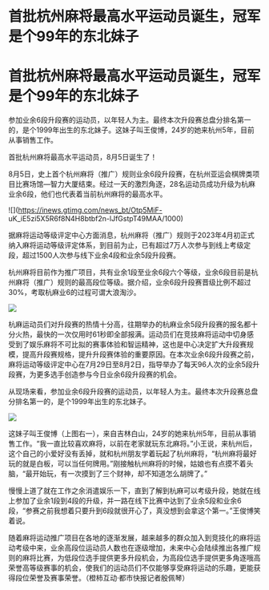 # 首批杭州麻将最高水平运动员诞生，冠军是个99年的东北妹子

# 首批杭州麻将最高水平运动员诞生，冠军是个99年的东北妹子

参加业余6段升段赛的运动员，以年轻人为主。最终本次升段赛总盘分排名第一的，是个1999年出生的东北妹子。这妹子叫王俊博，24岁的她来杭州5年，目前从事销售工作。

首批杭州麻将最高水平运动员，8月5日诞生了！

8月5日，史上首个杭州麻将（推广）规则业余6段升段赛，在杭州亚运会棋牌类项目比赛场馆—智力大厦结束。经过一天的激烈角逐，28名运动员成功升级为杭麻业余6段，他们也代表着当前杭州麻将的最高水平。

![](https://inews.gtimg.com/news_bt/Otp5MiF-
uK_iE5zi5X5R6f8N4H8btbf2n-lJfGstpT49MAA/1000)

据麻将运动等级评定中心方面消息，杭州麻将（推广）规则于2023年4月初正式纳入麻将运动等级评定体系，到目前为止，已有超过7万人次参与到线上考级定段，超过1500人次参与线下业余4段和业余5段升段赛。

杭州麻将目前作为推广项目，共有业余1段至业余6段六个等级，业余6段目前是杭州麻将（推广）规则的最高段位等级。据介绍，业余6段升段赛晋级比例不超过30%，考取杭麻业6的过程可谓大浪淘沙。

![](https://inews.gtimg.com/news_bt/O7oXuT4oLJ-6FvZ7ukUq_yuUMAJsgY12Fhpgo4moLzbQMAA/1000)

杭麻运动员们对升段赛的热情十分高，往期举办的杭麻业余5段升段赛的报名都十分火热，最快的一次仅用时61秒即全部报满。运动员们在竞技麻将运动中切身感受到了娱乐麻将不可比拟的赛事体验和智运精神，这也是中心决定扩大升段赛规模，提高升段赛规格，提升升段赛体验的重要原因。在本次业余6段升段赛之前，麻将运动等级评定中心在7月29日至8月2日，指导举办了每天96人次的业余5段升段赛，为更多选手创造参与今日业余6段升段赛的机会。

从现场来看，参加业余6段升段赛的运动员，以年轻人为主。最终本次升段赛总盘分排名第一的，是个1999年出生的东北妹子。

![](https://inews.gtimg.com/news_bt/OArgGJ2w8d25-C5YErNovt12xcGgC7scp3yCz2VrVpKskAA/1000)

这妹子叫王俊博（上图右一），来自吉林白山，24岁的她来杭州5年，目前从事销售工作。“我一直比较喜欢麻将，以前在老家就玩东北麻将。”小王说，来杭州后，这个自己的小爱好没有丢掉，就和杭州朋友学着玩起了杭州麻将，“杭州麻将最好玩的就是白板，可以当任何牌用。”刚接触杭州麻将的时候，姑娘也有点摸不着头脑，“最开始玩，有一次摸到了三个财神，却不知道怎么胡牌了。”

慢慢上道了就在工作之余消遣娱乐一下，直到了解到杭麻可以考级升段，她就在线上参加了业余1段到4段的升级，并一路在线下比赛中达到了业余5段和业余6段，“参赛之前我想着只要升到6段就很开心了，真没想到会拿这个第一。”王俊博笑着说。

随着麻将运动推广项目在各地的逐渐发展，越来越多的群众加入到竞技化的麻将运动考级中来，业余高段位运动员人数也在逐级增加，未来中心会陆续推出各推广规则的麻将比赛，为低段位选手提供更多升段机会，为高段位选手提供更多角逐哦高荣誉高等级赛事的机会，使我们的运动员们不仅能够享受麻将运动的乐趣，更能获得段位荣誉及赛事荣誉。（橙柿互动·都市快报记者殷佩琴）

